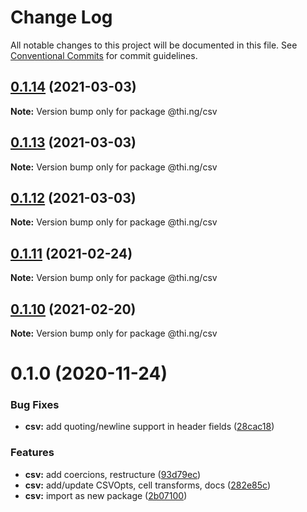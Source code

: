 # Change Log

All notable changes to this project will be documented in this file.
See [Conventional Commits](https://conventionalcommits.org) for commit guidelines.

## [0.1.14](https://github.com/thi-ng/umbrella/compare/@thi.ng/csv@0.1.13...@thi.ng/csv@0.1.14) (2021-03-03)

**Note:** Version bump only for package @thi.ng/csv





## [0.1.13](https://github.com/thi-ng/umbrella/compare/@thi.ng/csv@0.1.12...@thi.ng/csv@0.1.13) (2021-03-03)

**Note:** Version bump only for package @thi.ng/csv





## [0.1.12](https://github.com/thi-ng/umbrella/compare/@thi.ng/csv@0.1.11...@thi.ng/csv@0.1.12) (2021-03-03)

**Note:** Version bump only for package @thi.ng/csv





## [0.1.11](https://github.com/thi-ng/umbrella/compare/@thi.ng/csv@0.1.10...@thi.ng/csv@0.1.11) (2021-02-24)

**Note:** Version bump only for package @thi.ng/csv





## [0.1.10](https://github.com/thi-ng/umbrella/compare/@thi.ng/csv@0.1.9...@thi.ng/csv@0.1.10) (2021-02-20)

**Note:** Version bump only for package @thi.ng/csv





# 0.1.0 (2020-11-24)


### Bug Fixes

* **csv:** add quoting/newline support in header fields ([28cac18](https://github.com/thi-ng/umbrella/commit/28cac1884b074d125fee747c76d3abc423cfe7ea))


### Features

* **csv:** add coercions, restructure ([93d79ec](https://github.com/thi-ng/umbrella/commit/93d79ec0b9b81ab209046bd460b5f7993359e547))
* **csv:** add/update CSVOpts, cell transforms, docs ([282e85c](https://github.com/thi-ng/umbrella/commit/282e85cf9c1a9aae704d918218f8c143b51a88df))
* **csv:** import as new package ([2b07100](https://github.com/thi-ng/umbrella/commit/2b07100f27bb9fb1f934901aec7c9fc1fab67fbf))
